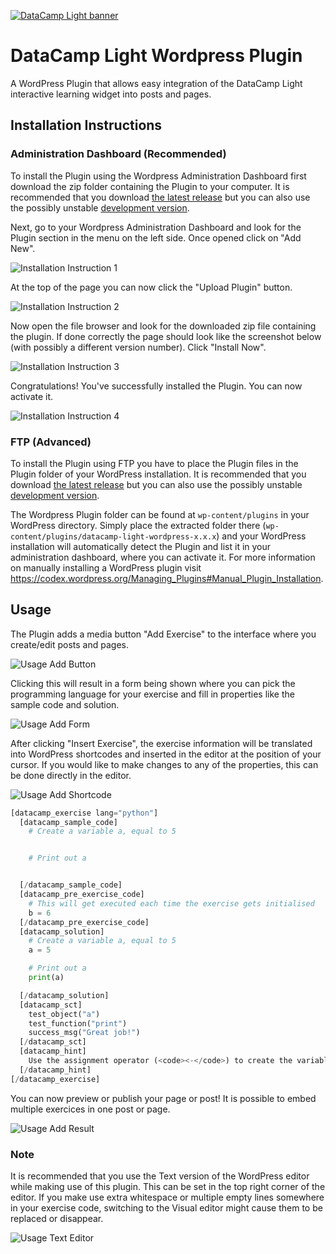 [![DataCamp Light banner](http://assets.datacamp.com/img/github/datacamp-light/bannerv3.1.png "Banner")](http://assets.datacamp.com/example/standalone-two-consoles.html)

# DataCamp Light Wordpress Plugin
A WordPress Plugin that allows easy integration of the DataCamp Light interactive learning widget into posts and pages.

## Installation Instructions

### Administration Dashboard (Recommended)

To install the Plugin using the Wordpress Administration Dashboard first download the zip folder containing the Plugin to your computer. It is recommended that you download [the latest release](../../releases/latest) but you can also use the possibly unstable [development version](../../archive/master.zip).

Next, go to your Wordpress Administration Dashboard and look for the Plugin section in the menu on the left side. Once opened click on "Add New".

![Installation Instruction 1](http://assets.datacamp.com/img/github/datacamp-light-wordpress/installation1.png "Installation Instruction 1")

At the top of the page you can now click the "Upload Plugin" button.

![Installation Instruction 2](http://assets.datacamp.com/img/github/datacamp-light-wordpress/installation2.png "Installation Instruction 2")

Now open the file browser and look for the downloaded zip file containing the plugin. If done correctly the page should look like the screenshot below (with possibly a different version number). Click "Install Now".

![Installation Instruction 3](http://assets.datacamp.com/img/github/datacamp-light-wordpress/installation3.png "Installation Instruction 3")

Congratulations! You've successfully installed the Plugin. You can now activate it.

![Installation Instruction 4](http://assets.datacamp.com/img/github/datacamp-light-wordpress/installation4.png "Installation Instruction 4")

### FTP (Advanced)

To install the Plugin using FTP you have to place the Plugin files in the Plugin folder of your WordPress installation. It is recommended that you download [the latest release](../../releases/latest) but you can also use the possibly unstable [development version](../../archive/master.zip). 

The Wordpress Plugin folder can be found at `wp-content/plugins` in your WordPress directory. Simply place the extracted folder there (`wp-content/plugins/datacamp-light-wordpress-x.x.x`) and your WordPress installation will automatically detect the Plugin and list it in your administration dashboard, where you can activate it. For more information on manually installing a WordPress plugin visit https://codex.wordpress.org/Managing_Plugins#Manual_Plugin_Installation.

## Usage

The Plugin adds a media button "Add Exercise" to the interface where you create/edit posts and pages.

![Usage Add Button](http://assets.datacamp.com/img/github/datacamp-light-wordpress/usage_add_button.png "Usage Add Button")

Clicking this will result in a form being shown where you can pick the programming language for your exercise and fill in properties like the sample code and solution. 

![Usage Add Form](http://assets.datacamp.com/img/github/datacamp-light-wordpress/usage_add_form.png "Usage Add Form")

After clicking "Insert Exercise", the exercise information will be translated into WordPress shortcodes and inserted in the editor at the position of your cursor. If you would like to make changes to any of the properties, this can be done directly in the editor.

![Usage Add Shortcode](http://assets.datacamp.com/img/github/datacamp-light-wordpress/usage_add_shortcode.png "Usage Add Shortcode")

```Python
[datacamp_exercise lang="python"]
  [datacamp_sample_code]
    # Create a variable a, equal to 5


    # Print out a


  [/datacamp_sample_code]
  [datacamp_pre_exercise_code]
    # This will get executed each time the exercise gets initialised
    b = 6
  [/datacamp_pre_exercise_code]
  [datacamp_solution]
    # Create a variable a, equal to 5
    a = 5

    # Print out a
    print(a)

  [/datacamp_solution]
  [datacamp_sct]
    test_object("a")
    test_function("print")
    success_msg("Great job!")
  [/datacamp_sct]
  [datacamp_hint]
    Use the assignment operator (<code><-</code>) to create the variable <code>a</code>.
  [/datacamp_hint]
[/datacamp_exercise]
```

You can now preview or publish your page or post! It is possible to embed multiple exercices in one post or page.

![Usage Add Result](http://assets.datacamp.com/img/github/datacamp-light-wordpress/usage_add_result.png "Usage Add Result")

### Note

It is recommended that you use the Text version of the WordPress editor while making use of this plugin. This can be set in the top right corner of the editor. If you make use extra whitespace or multiple empty lines somewhere in your exercise code, switching to the Visual editor might cause them to be replaced or disappear.

![Usage Text Editor](http://assets.datacamp.com/img/github/datacamp-light-wordpress/usage_text_editor.png "Usage Text Editor")
